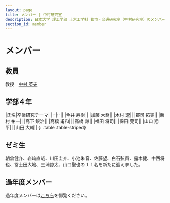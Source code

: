 ```yaml
---
layout: page
title: メンバー | 中村研究室
description: 日本大学 理工学部 土木工学科 都市・交通研究室（中村研究室）のメンバー
section_id: member
---
```

# メンバー

## 教員
教授　[中村 英夫](nakamura)

## 学部４年

|氏名|卒業研究テーマ|
|:-|:-||
|今井 寿樹||
|加藤 大喬||
|木村 遼||
|郡司 拓実||
|新村 祐一||
|高下 銀治||
|高橋 甫和||
|高橋 諒||
|福田 将司||
|保田 莞司||
|山口 翔平||
|山田 大輔||
{: .table .table-striped}

## ゼミ生

朝倉健介、岩﨑直哉、川田圭介、小池朱音、佐藤望、白石弦貴、露木健、中西将也、冨士田大地、三浦諒太、山口聖也の１１名を新たに迎えました。


## 過年度メンバー

過年度メンバーは[こちら](former_member)を御覧ください。
